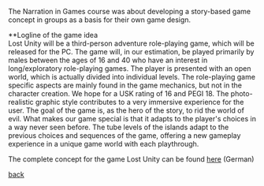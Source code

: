 The Narration in Games course was about developing a story-based game concept in groups as a basis for their own game design.

**Logline of the game idea  
Lost Unity will be a third-person adventure role-playing game, which will be released for the PC.  The game will, in our estimation, be played primarily by males between the ages of 16 and 40 who have an interest in long/exploratory role-playing games. The player is presented with an open world, which is actually divided into individual levels. The role-playing game specific aspects are mainly found in the game mechanics, but not in the character creation. We hope for a USK rating of 16 and PEGI 18. The photo-realistic graphic style contributes to a very immersive experience for the user. The goal of the game is, as the hero of the story, to rid the world of evil. What makes our game special is that it adapts to the player's choices in a way never seen before. The tube levels of the islands adapt to the previous choices and sequences of the game, offering a new gameplay experience in a unique game world with each playthrough. 

The complete concept for the game Lost Unity can be found [here](LostUnity.pdf) (German)

[back](portfolio.md)
